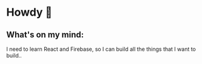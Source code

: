 # Howdy 🤠

## What's on my mind:
I need to learn React and Firebase, so I can build all the things that I want to build..
